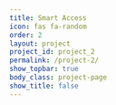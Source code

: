```yaml
---
title: Smart Access
icon: fas fa-random
order: 2
layout: project
project_id: project_2
permalink: /project-2/
show_topbar: true
body_class: project-page
show_title: false
---
```

